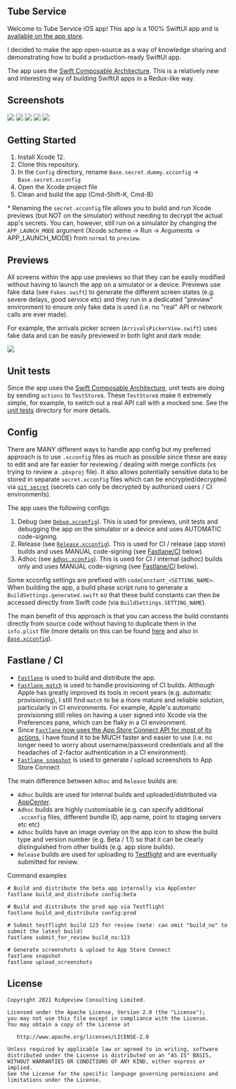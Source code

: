 ## Tube Service

Welcome to Tube Service iOS app!  This app is a 100% SwiftUI app and is [available on the app store](https://apps.apple.com/app/id1540626286#?platform=iphone).

I decided to make the app open-source as a way of knowledge sharing and demonstrating how to build a production-ready SwiftUI app.

The app uses the [Swift Composable Architecture](https://github.com/pointfreeco/swift-composable-architecture). This is a relatively new and interesting way of building SwiftUI apps in a Redux-like way.

## Screenshots

![](Docs/Images/Screenshots/iPhone-12-Pro-Max-01-ServiceStatuses.png) ![](Docs/Images/Screenshots/iPhone-12-Pro-Max-02-ServiceStatusDetail.png) ![](Docs/Images/Screenshots/iPhone-12-Pro-Max-03-LiveArrivalsPicker.png) ![](Docs/Images/Screenshots/iPhone-12-Pro-Max-04-LiveArrivalsBoard1.png) ![](Docs/Images/Screenshots/iPhone-12-Pro-Max-05-LiveArrivalsBoard2.png)


## Getting Started

1. Install Xcode 12.
1. Clone this repository.
1. In the `Config` directory, rename `Base.secret.dummy.xcconfig` -> `Base.secret.xcconfig`
1. Open the Xcode project file
1. Clean and build the app (Cmd-Shift-K, Cmd-B)

&#42; Renaming the `secret.xcconfig` file allows you to build and run Xcode previews (but NOT on the simulator) without needing to decrypt the actual app's secrets. You can, however, still run on a simulator by changing the `APP_LAUNCH_MODE` argument (Xcode scheme -> Run -> Arguments -> APP_LAUNCH_MODE) from `normal` to `preview`.


## Previews

All screens within the app use previews so that they can be easily modified without having to launch the app on a simulator or a device. Previews use fake data (see `Fakes.swift`) to generate the different screen states (e.g. severe delays, good service etc) and they run in a dedicated "preview" environment to ensure only fake data is used (i.e. no "real" API or network calls are ever made).

For example, the arrivals picker screen (`ArrivalsPickerView.swift`) uses fake data and can be easily previewed in both light and dark mode:

![](Docs/Images/preview-example.png)


## Unit tests

Since the app uses the [Swift Composable Architecture](https://github.com/pointfreeco/swift-composable-architecture), unit tests are doing by sending `actions` to `TestStore`s. These `TestStore`s make it extremely simple, for example, to switch out a real API call with a mocked one. See the [unit tests](TubeServiceTests) directory for more details.


## Config

There are MANY different ways to handle app config but my preferred approach is to use `.xcconfig` files as much as possible since these are easy to edit and are far easier for reviewing / dealing with merge conflicts (vs trying to review a `.pbxproj` file). It also allows potentially sensitive data to be stored in separate `secret.xcconfig` files which can be encrypted/decrypted via [`git secret`](https://git-secret.io) (secrets can only be decrypted by authorised users / CI environments).

The app uses the following configs:

1. Debug (see [`Debug.xcconfig`](Config/Debug.xcconfig)). This is used for previews, unit tests and debugging the app on the simulator or a device and uses AUTOMATIC code-signing.
1. Release (see [`Release.xcconfig`](Config/Release.xcconfig)). This is used for CI  / release (app store) builds
and uses MANUAL code-signing (see [Fastlane/CI](#fastlane-/-CI) below).
1. Adhoc (see [`Adhoc.xconfig`](Config/Adhoc.xcconfig)). This is used for CI / internal (adhoc) builds only and uses MANUAL code-signing (see [Fastlane/CI](#fastlane-/-CI) below).

Some xcconfig settings are prefixed with `codeConstant_<SETTING_NAME>`. When building the app, a build phase script runs to generate a `BuildSettings.generated.swift` so that these build constants can then be accessed directly from Swift code (via `BuildSettings.SETTING_NAME`).

The main benefit of this approach is that you can access the build constants directly from source code without having to duplicate them in the `info.plist` file (more details on this can be found [here](https://medium.com/@hamdullahshah/generating-code-from-xcode-configurations-6fd203ec69ef) and also in [`Base.xcconfig`](Config/Base.xcconfig)).


## Fastlane / CI

* [`Fastlane`](https://fastlane.tools) is used to build and distribute the app.
* [`Fastlane match`](https://docs.fastlane.tools/actions/match/) is used to handle provisioning of CI builds. Although Apple has greatly improved its tools in recent years (e.g. automatic provisioning), I still find `match` to be a more mature and reliable solution, particularly in CI environments. For example, Apple's automatic provisioning still relies on having a user signed into Xcode via the Preferences pane, which can be flaky in a CI environment.
* Since [`Fastlane` now uses the App Store Connect API for most of its actions](https://docs.fastlane.tools/app-store-connect-api/), I have found it to be MUCH faster and easier to use (i.e. no longer need to worry about username/password credentials and all the headaches of 2-factor authentication in a CI environment).
* [`Fastlane snapshot`](https://docs.fastlane.tools/actions/snapshot/) is used to generate / upload screenshots to App Store Connect

The main difference between `Adhoc` and `Release` builds are:

* `Adhoc` builds are used for internal builds and uploaded/distributed via [AppCenter](https://appcenter.ms). 
* `Adhoc` builds are highly customisable (e.g. can specify additional `.xcconfig` files, different bundle ID, app name, point to staging servers etc etc)
* `Adhoc` builds have an image overlay on the app icon to show the build type and version number (e.g. Beta / 1.1) so that it can be clearly distinguished from other builds (e.g. app store builds).
* `Release` builds are used for uploading to [Testflight](https://www.google.com/search?client=safari&rls=en&q=testflight&ie=UTF-8&oe=UTF-8) and are eventually submitted for review.

Command examples

```
# Build and distribute the beta app internally via AppCenter
fastlane build_and_distribute config:beta

# Build and distribute the prod app via Testflight
fastlane build_and_distribute config:prod

# Submit testflight build 123 for review (note: can omit "build_no" to submit the latest build)
fastlane submit_for_review build_no:123

# Generate screenshots & upload to App Store Connect
fastlane snapshot
fastlane upload_screenshots
```

## License

```
Copyright 2021 Ridgeview Consulting Limited.

Licensed under the Apache License, Version 2.0 (the "License");
you may not use this file except in compliance with the License.
You may obtain a copy of the License at

   http://www.apache.org/licenses/LICENSE-2.0

Unless required by applicable law or agreed to in writing, software
distributed under the License is distributed on an "AS IS" BASIS,
WITHOUT WARRANTIES OR CONDITIONS OF ANY KIND, either express or implied.
See the License for the specific language governing permissions and
limitations under the License.
```
